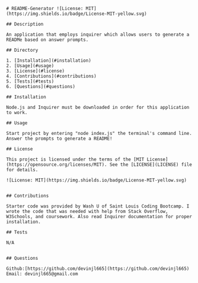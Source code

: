     # README-Generator ![License: MIT](https://img.shields.io/badge/License-MIT-yellow.svg)
    
    ## Description
    
    An application that employs inquirer which allows users to generate a READMe based on answer prompts.
   
    ## Directory
    
    1. [Installation](#installation)
    2. [Usage](#usage)
    3. [License](#license)
    4. [Contributions](#contributions)
    5. [Tests](#tests)
    6. [Questions](#questions)
    
    ## Installation 

    Node.js and Inquirer must be downloaded in order for this application to work.

    ## Usage

    Start project by entering "node index.js" the terminal's command line. Answer the prompts to generate a README!

    ## License
    
    This project is licensed under the terms of the [MIT License](https://opensource.org/licenses/MIT). See the [LICENSE](LICENSE) file for details.

    ![License: MIT](https://img.shields.io/badge/License-MIT-yellow.svg)


    ## Contributions

    Starter code was provided by Wash U of Saint Louis Coding Bootcamp. I wrote the code that was needed with help from Stack Overflow, W3Schools, and coursework. Also read Inquirer documentation for proper installation.

    ## Tests

    N/A


    ## Questions

    Github:[https://github.com/devinjl665](https://github.com/devinjl665)
    Email: devinjl665@gmail.com